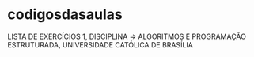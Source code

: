 # codigosdasaulas 
LISTA DE EXERCÍCIOS 1, DISCIPLINA => ALGORITMOS E PROGRAMAÇÃO ESTRUTURADA, UNIVERSIDADE CATÓLICA DE BRASÍLIA
